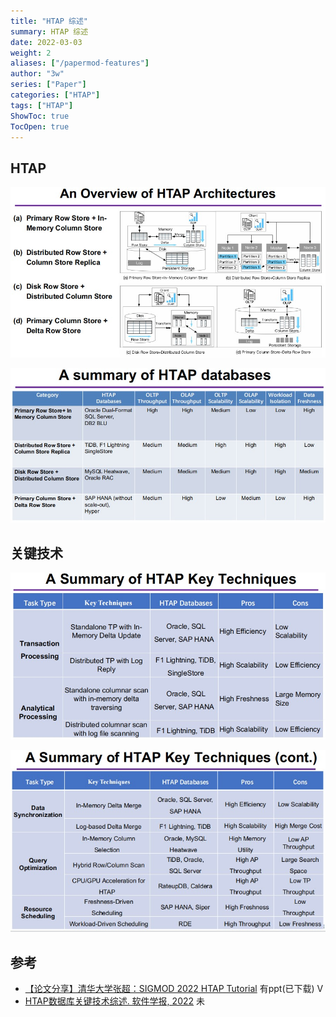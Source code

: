 ```yaml
---
title: "HTAP 综述"
summary: HTAP 综述
date: 2022-03-03
weight: 2
aliases: ["/papermod-features"]
author: "3w"
series: ["Paper"]
categories: ["HTAP"]
tags: ["HTAP"]
ShowToc: true
TocOpen: true
---
```


<p></p>
<!-- more -->

## HTAP
![arch.jpg](images/arch.jpg) 

![summary.jpg](images/summary.jpg) 

## 关键技术
![tech1.jpg](images/tech1.jpg)

![tech2.jpg](images/tech2.jpg) 

## 参考
+ [【论文分享】清华大学张超：SIGMOD 2022 HTAP Tutorial](https://www.bilibili.com/video/BV1wG411b7MC?spm_id_from=333.880.my_history.page.click&vd_source=f6e8c1128f9f264c5ab8d9411a644036) 有ppt(已下载) V
+ [HTAP数据库关键技术综述. 软件学报, 2022](http://www.jos.org.cn/jos/article/abstract/6713?bsh_bid=5787477056) 未

